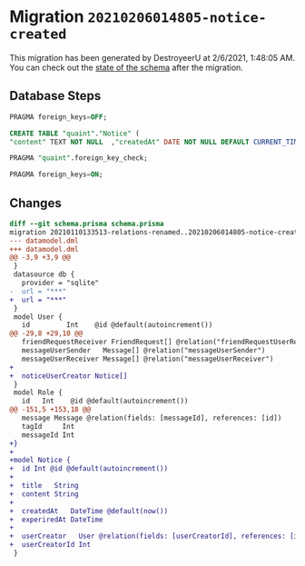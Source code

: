 # Migration `20210206014805-notice-created`

This migration has been generated by DestroyeerU at 2/6/2021, 1:48:05 AM.
You can check out the [state of the schema](./schema.prisma) after the migration.

## Database Steps

```sql
PRAGMA foreign_keys=OFF;

CREATE TABLE "quaint"."Notice" (
"content" TEXT NOT NULL  ,"createdAt" DATE NOT NULL DEFAULT CURRENT_TIMESTAMP ,"experiredAt" DATE NOT NULL  ,"id" INTEGER NOT NULL  PRIMARY KEY AUTOINCREMENT,"title" TEXT NOT NULL  ,"userCreatorId" INTEGER NOT NULL  ,FOREIGN KEY ("userCreatorId") REFERENCES "User"("id") ON DELETE CASCADE ON UPDATE CASCADE)

PRAGMA "quaint".foreign_key_check;

PRAGMA foreign_keys=ON;
```

## Changes

```diff
diff --git schema.prisma schema.prisma
migration 20210110133513-relations-renamed..20210206014805-notice-created
--- datamodel.dml
+++ datamodel.dml
@@ -3,9 +3,9 @@
 }
 datasource db {
   provider = "sqlite"
-  url = "***"
+  url = "***"
 }
 model User {
   id         Int    @id @default(autoincrement())
@@ -29,8 +29,10 @@
   friendRequestReceiver FriendRequest[] @relation("friendRequestUserReceiver")
   messageUserSender   Message[] @relation("messageUserSender")
   messageUserReceiver Message[] @relation("messageUserReceiver")
+
+  noticeUserCreator Notice[]
 }
 model Role {
   id   Int    @id @default(autoincrement())
@@ -151,5 +153,18 @@
   message Message @relation(fields: [messageId], references: [id])
   tagId     Int
   messageId Int
+}
+
+model Notice {
+  id Int @id @default(autoincrement())
+
+  title   String
+  content String
+
+  createdAt   DateTime @default(now())
+  experiredAt DateTime
+
+  userCreator   User @relation(fields: [userCreatorId], references: [id])
+  userCreatorId Int
 }
```


